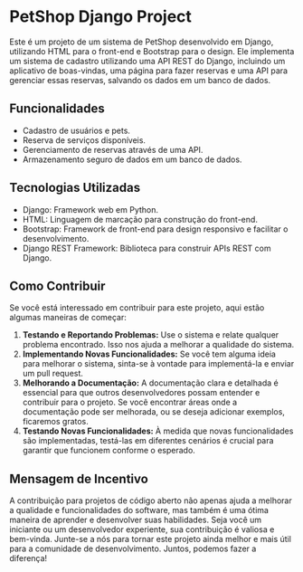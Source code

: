 # PetShop Django Project

Este é um projeto de um sistema de PetShop desenvolvido em Django, utilizando HTML para o front-end e Bootstrap para o design. Ele implementa um sistema de cadastro utilizando uma API REST do Django, incluindo um aplicativo de boas-vindas, uma página para fazer reservas e uma API para gerenciar essas reservas, salvando os dados em um banco de dados.

## Funcionalidades

- Cadastro de usuários e pets.
- Reserva de serviços disponíveis.
- Gerenciamento de reservas através de uma API.
- Armazenamento seguro de dados em um banco de dados.

## Tecnologias Utilizadas

- Django: Framework web em Python.
- HTML: Linguagem de marcação para construção do front-end.
- Bootstrap: Framework de front-end para design responsivo e facilitar o desenvolvimento.
- Django REST Framework: Biblioteca para construir APIs REST com Django.

## Como Contribuir

Se você está interessado em contribuir para este projeto, aqui estão algumas maneiras de começar:

1. **Testando e Reportando Problemas:** Use o sistema e relate qualquer problema encontrado. Isso nos ajuda a melhorar a qualidade do sistema.
2. **Implementando Novas Funcionalidades:** Se você tem alguma ideia para melhorar o sistema, sinta-se à vontade para implementá-la e enviar um pull request.
3. **Melhorando a Documentação:** A documentação clara e detalhada é essencial para que outros desenvolvedores possam entender e contribuir para o projeto. Se você encontrar áreas onde a documentação pode ser melhorada, ou se deseja adicionar exemplos, ficaremos gratos.
4. **Testando Novas Funcionalidades:** À medida que novas funcionalidades são implementadas, testá-las em diferentes cenários é crucial para garantir que funcionem conforme o esperado.

## Mensagem de Incentivo

A contribuição para projetos de código aberto não apenas ajuda a melhorar a qualidade e funcionalidades do software, mas também é uma ótima maneira de aprender e desenvolver suas habilidades. Seja você um iniciante ou um desenvolvedor experiente, sua contribuição é valiosa e bem-vinda. Junte-se a nós para tornar este projeto ainda melhor e mais útil para a comunidade de desenvolvimento. Juntos, podemos fazer a diferença!
